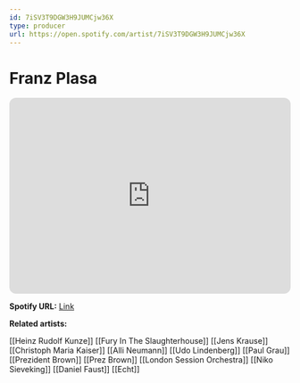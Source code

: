 ```yaml
---
id: 7iSV3T9DGW3H9JUMCjw36X
type: producer
url: https://open.spotify.com/artist/7iSV3T9DGW3H9JUMCjw36X
---
```

# Franz Plasa

<iframe style="border-radius:12px" src="https://open.spotify.com/embed/artist/7iSV3T9DGW3H9JUMCjw36X" width="100%" height="352" frameBorder="0" allowfullscreen="" allow="autoplay; clipboard-write; encrypted-media; fullscreen; picture-in-picture" loading="lazy"></iframe>

**Spotify URL:** [Link](https://open.spotify.com/artist/7iSV3T9DGW3H9JUMCjw36X)

**Related artists:**

[[Heinz Rudolf Kunze]]
[[Fury In The Slaughterhouse]]
[[Jens Krause]]
[[Christoph Maria Kaiser]]
[[Alli Neumann]]
[[Udo Lindenberg]]
[[Paul Grau]]
[[Prezident Brown]]
[[Prez Brown]]
[[London Session Orchestra]]
[[Niko Sieveking]]
[[Daniel Faust]]
[[Echt]]
